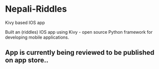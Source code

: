 # Nepali-Riddles
Kivy based IOS app

Built an (riddles) IOS app using Kivy - open source Python framework for developing mobile applications.

## App is currently being reviewed to be published on app store..
